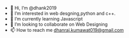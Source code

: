 - 👋 Hi, I’m @dhank2019
- 👀 I’m interested in web desgning,python and c++.
- 🌱 I’m currently learning Javascript
- 💞️ I’m looking to collaborate on Web Designing
- 📫 How to reach me dhanraj.kumawat019@gmail.com

<!---
dhank2019/dhank2019 is a ✨ special ✨ repository because its `README.md` (this file) appears on your GitHub profile.
You can click the Preview link to take a look at your changes.
--->
